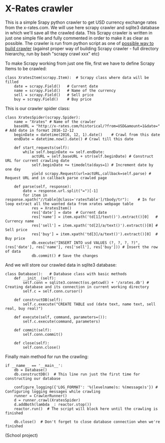 # X-Rates crawler
This is a simple Srapy python crawler to get USD currency exchange rates from the x-rates.com.
We will use here scrapy crawler and sqlite3 database in which we'll save all the crawled data.
This Scrapy crawler is written in just one simple file and fully commented in order to make it as clear as possible.
The crawler is run from python script as one of [possible way to build crawler](https://doc.scrapy.org/en/latest/topics/practices.html) (against proper way of building Scrapy crawler - full directory hierarchy, run by bash "scrapy crawl xxx" etc)

To make Scrapy working from just one file, first we have to define Scrapy Items to be crawled:
```
class XratesItem(scrapy.Item):  # Scrapy class where data will be filled
    date = scrapy.Field()   # Current date
    name = scrapy.Field()   # Name of the currency
    sell = scrapy.Field()   # Sell price
    buy = scrapy.Field()    # Buy price
```

This is our crawler spider class:
```
class XratesSpider(scrapy.Spider):
    name = "Xrates" # Name of the crawler
    baseURL = "http://x-rates.com/historical/?from=USD&amount=1&date="  # Add date in format 2016-12-12
    beginDate = datetime(2016, 12, 1).date()    # Crawl from this date
    endDate = datetime.now().date() # Crawl till this date

    def start_requests(self):
        while self.beginDate <= self.endDate:
            actURL = self.baseURL + str(self.beginDate) # Construct URL for current crawling date
            self.beginDate += timedelta(days=1) # Increment date by one day
            yield scrapy.Request(url=actURL,callback=self.parse) # Request URL and in callback parse crawled page

    def parse(self, response):
        date = response.url.split("=")[-1]
        for item in response.xpath("//table[@class='ratesTable']/tbody/tr"):    # In for loop extract all the wanted data from xrates webpage table
            res = XratesItem()
            res['date'] = date  # Current date
            res['name'] = item.xpath('td[1]/text()').extract()[0]   # Currency name
            res['sell'] = item.xpath('td[2]/a/text()').extract()[0] # Sell price
            res['buy'] = item.xpath('td[3]/a/text()').extract()[0]  # Buy price
            db.execute("INSERT INTO usd VALUES (?, ?, ?, ?)", (res['date'], res['name'], res['sell'], res['buy'])) # Insert the row of data
            db.commit() # Save the changes
```

And we will store our crawled data in sqlite3 database:
```
class Database():   # Database class with basic methods
    def __init__(self):
        self.conn = sqlite3.connect(os.getcwd() + '/xrates.db') # Creating database and its connection in current working directory
        self.c = self.conn.cursor()

    def constructDB(self):
        self.c.execute("CREATE TABLE usd (date text, name text, sell real, buy real)")

    def execute(self, command, parameters=()):
        self.c.execute(command, parameters)
        
    def commit(self):
        self.conn.commit()

    def close(self):
        self.conn.close()
```

Finally main method for run the crawling:
```
if __name__ == '__main__':
    db = Database()
    db.constructDB()  # This line run just the first time for constructing our database

    configure_logging({'LOG_FORMAT': '%(levelname)s: %(message)s'}) # Configuring logging messages while crawling
    runner = CrawlerRunner()
    d = runner.crawl(XratesSpider)
    d.addBoth(lambda _: reactor.stop())
    reactor.run()  # The script will block here until the crawling is finished

    db.close()  # Don't forget to close database connection when we're finished
```


(School project)
